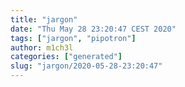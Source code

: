 ```yaml
---
title: "jargon"
date: "Thu May 28 23:20:47 CEST 2020"
tags: ["jargon", "pipotron"]
author: m1ch3l
categories: ["generated"]
slug: "jargon/2020-05-28-23:20:47"
---
```



